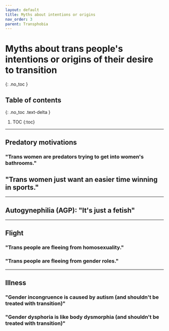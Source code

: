 ```yaml
---
layout: default
title: Myths about intentions or origins
nav_order: 3
parent: Transphobia
---
```

<script> jtd.setTheme('green'); </script>
# Myths about trans people's intentions or origins of their desire to transition
{: .no_toc }

## Table of contents
{: .no_toc .text-delta }

1. TOC
{:toc}

---

## Predatory motivations

### "Trans women are predators trying to get into women's bathrooms."

## "Trans women just want an easier time winning in sports."

---

## Autogynephilia (AGP): "It's just a fetish"

---

## Flight

### "Trans people are fleeing from homosexuality."

### "Trans people are fleeing from gender roles."

---

## Illness

### "Gender incongruence is caused by autism (and shouldn't be treated with transition)"

### "Gender dysphoria is like body dysmorphia  (and shouldn't be treated with transition)"
